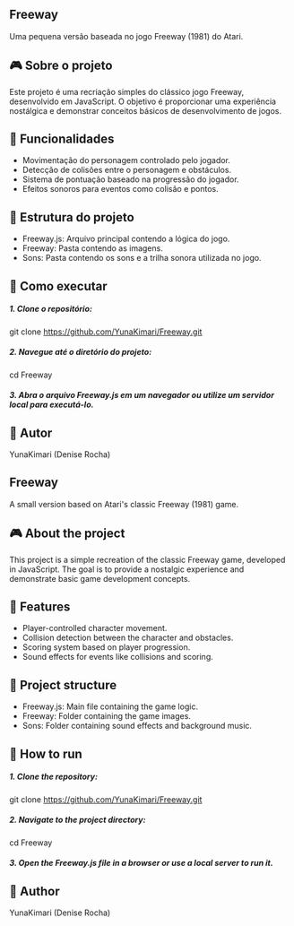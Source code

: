 ## Freeway
Uma pequena versão baseada no jogo Freeway (1981) do Atari.

## 🎮 Sobre o projeto
Este projeto é uma recriação simples do clássico jogo Freeway, desenvolvido em JavaScript. O objetivo é proporcionar uma experiência nostálgica e demonstrar conceitos básicos de desenvolvimento de jogos.

## 🔧 Funcionalidades
- Movimentação do personagem controlado pelo jogador.
- Detecção de colisões entre o personagem e obstáculos.
- Sistema de pontuação baseado na progressão do jogador.
- Efeitos sonoros para eventos como colisão e pontos.

## 📁 Estrutura do projeto
- Freeway.js: Arquivo principal contendo a lógica do jogo.
- Freeway: Pasta contendo as imagens.
- Sons: Pasta contendo os sons e a trilha sonora utilizada no jogo.

## 🚀 Como executar
##### 1. Clone o repositório:

git clone https://github.com/YunaKimari/Freeway.git

##### 2. Navegue até o diretório do projeto:

cd Freeway

##### 3. Abra o arquivo Freeway.js em um navegador ou utilize um servidor local para executá-lo.

## 👤 Autor
YunaKimari (Denise Rocha)

## Freeway
A small version based on Atari's classic Freeway (1981) game.

## 🎮 About the project
This project is a simple recreation of the classic Freeway game, developed in JavaScript. The goal is to provide a nostalgic experience and demonstrate basic game development concepts.

## 🔧 Features
- Player-controlled character movement.
- Collision detection between the character and obstacles.
- Scoring system based on player progression.
- Sound effects for events like collisions and scoring.

## 📁 Project structure
- Freeway.js: Main file containing the game logic.
- Freeway: Folder containing the game images.
- Sons: Folder containing sound effects and background music.

## 🚀 How to run
##### 1. Clone the repository:

git clone https://github.com/YunaKimari/Freeway.git

##### 2. Navigate to the project directory:

cd Freeway

##### 3. Open the Freeway.js file in a browser or use a local server to run it.

## 👤 Author
YunaKimari (Denise Rocha)

